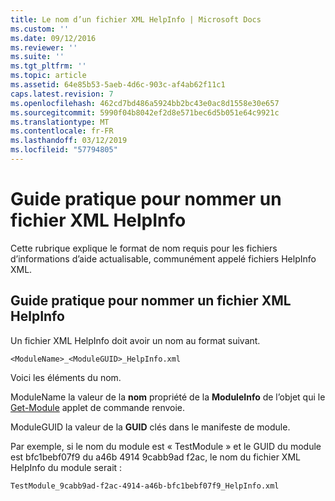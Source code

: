 ```yaml
---
title: Le nom d’un fichier XML HelpInfo | Microsoft Docs
ms.custom: ''
ms.date: 09/12/2016
ms.reviewer: ''
ms.suite: ''
ms.tgt_pltfrm: ''
ms.topic: article
ms.assetid: 64e85b53-5aeb-4d6c-903c-af4ab62f11c1
caps.latest.revision: 7
ms.openlocfilehash: 462cd7bd486a5924bb2bc43e0ac8d1558e30e657
ms.sourcegitcommit: 5990f04b8042ef2d8e571bec6d5b051e64c9921c
ms.translationtype: MT
ms.contentlocale: fr-FR
ms.lasthandoff: 03/12/2019
ms.locfileid: "57794805"
---
```

# <a name="how-to-name-a-helpinfo-xml-file"></a>Guide pratique pour nommer un fichier XML HelpInfo

Cette rubrique explique le format de nom requis pour les fichiers d’informations d’aide actualisable, communément appelé fichiers HelpInfo XML.

## <a name="how-to-name-a-helpinfo-xml-file"></a>Guide pratique pour nommer un fichier XML HelpInfo

Un fichier XML HelpInfo doit avoir un nom au format suivant.

`<ModuleName>_<ModuleGUID>_HelpInfo.xml`

Voici les éléments du nom.

ModuleName la valeur de la **nom** propriété de la **ModuleInfo** de l’objet qui le [Get-Module](/powershell/module/Microsoft.PowerShell.Core/Get-Module) applet de commande renvoie.

ModuleGUID la valeur de la **GUID** clés dans le manifeste de module.

Par exemple, si le nom du module est « TestModule » et le GUID du module est bfc1bebf07f9 du a46b 4914 9cabb9ad f2ac, le nom du fichier XML HelpInfo du module serait :

`TestModule_9cabb9ad-f2ac-4914-a46b-bfc1bebf07f9_HelpInfo.xml`